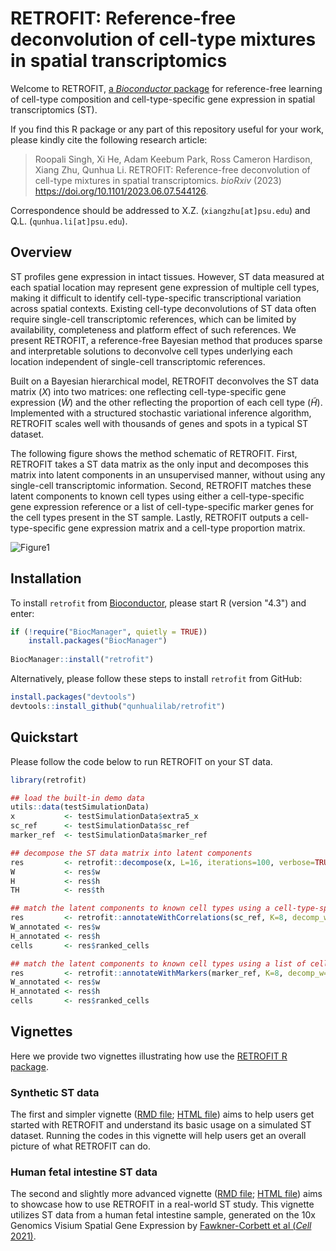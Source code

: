# RETROFIT: Reference-free deconvolution of cell-type mixtures in spatial transcriptomics

Welcome to RETROFIT, [a *Bioconductor* package](https://doi.org/doi:10.18129/B9.bioc.retrofit) for reference-free learning of cell-type composition and cell-type-specific gene expression in spatial transcriptomics (ST).

If you find this R package or any part of this repository useful for your work,
please kindly cite the following research article:

> Roopali Singh, Xi He, Adam Keebum Park, Ross Cameron Hardison, Xiang Zhu, Qunhua Li.
> RETROFIT: Reference-free deconvolution of cell-type mixtures in spatial transcriptomics.
> *bioRxiv* (2023) <https://doi.org/10.1101/2023.06.07.544126>.

Correspondence should be addressed to X.Z. (`xiangzhu[at]psu.edu`) and Q.L. (`qunhua.li[at]psu.edu`).

## Overview

ST profiles gene expression in intact tissues. However, ST data measured at each spatial location may represent gene expression of multiple cell types, making it difficult to identify cell-type-specific transcriptional variation across spatial contexts. Existing cell-type deconvolutions of ST data often require single-cell transcriptomic references, which can be limited by availability, completeness and platform effect of such references. We present RETROFIT, a reference-free Bayesian method that produces sparse and interpretable solutions to deconvolve cell types underlying each location independent of single-cell transcriptomic references.

Built on a Bayesian hierarchical model, RETROFIT deconvolves the ST data matrix ($X$) into two matrices: one reflecting cell-type-specific gene expression ($\widetilde{W}$) and the other reflecting the proportion of each cell type ($\widetilde{H}$). Implemented with a structured stochastic variational inference algorithm, RETROFIT scales well with thousands of genes and spots in a typical ST dataset.

The following figure shows the method schematic of RETROFIT. First, RETROFIT takes a ST data matrix as the only input and decomposes this matrix into latent components in an unsupervised manner, without using any single-cell transcriptomic information. Second, RETROFIT matches these latent components to known cell types using either a cell-type-specific gene expression reference or a list of cell-type-specific marker genes for the cell types present in the ST sample. Lastly, RETROFIT outputs a cell-type-specific gene expression matrix and a cell-type proportion matrix.

![Figure1](https://user-images.githubusercontent.com/90921267/220766755-daea9d4b-4ac0-4dd3-978c-7e71b31bc36e.png)

## Installation

To install `retrofit` from [Bioconductor](https://doi.org/doi:10.18129/B9.bioc.retrofit),
please start R (version "4.3") and enter:

```r
if (!require("BiocManager", quietly = TRUE))
    install.packages("BiocManager")
    
BiocManager::install("retrofit")
```

Alternatively, please follow these steps to install `retrofit` from GitHub:

``` r
install.packages("devtools") 
devtools::install_github("qunhualilab/retrofit")
```

## Quickstart

Please follow the code below to run RETROFIT on your ST data.

``` r
library(retrofit)

## load the built-in demo data
utils::data(testSimulationData)
x           <- testSimulationData$extra5_x
sc_ref      <- testSimulationData$sc_ref
marker_ref  <- testSimulationData$marker_ref

## decompose the ST data matrix into latent components 
res         <- retrofit::decompose(x, L=16, iterations=100, verbose=TRUE)
W           <- res$w
H           <- res$h
TH          <- res$th

## match the latent components to known cell types using a cell-type-specific gene expression reference
res         <- retrofit::annotateWithCorrelations(sc_ref, K=8, decomp_w=W, decomp_h=H)
W_annotated <- res$w
H_annotated <- res$h
cells       <- res$ranked_cells

## match the latent components to known cell types using a list of cell-type-specific marker genes
res         <- retrofit::annotateWithMarkers(marker_ref, K=8, decomp_w=W, decomp_h=H)
W_annotated <- res$w
H_annotated <- res$h
cells       <- res$ranked_cells	  
```

## Vignettes

Here we provide two vignettes illustrating how use the [RETROFIT R package](https://doi.org/doi:10.18129/B9.bioc.retrofit). 

### Synthetic ST data

The first and simpler vignette ([RMD file](vignettes/SimulationVignette.Rmd);
[HTML file](https://bioconductor.org/packages/release/bioc/vignettes/retrofit/inst/doc/SimulationVignette.html))
aims to help users get started with RETROFIT and understand its basic usage on a simulated ST dataset.
Running the codes in this vignette will help users get an overall picture of what RETROFIT can do. 

### Human fetal intestine ST data

The second and slightly more advanced vignette ([RMD file](vignettes/ColonVignette.Rmd);
[HTML file](https://bioconductor.org/packages/release/bioc/vignettes/retrofit/inst/doc/ColonVignette.html))
aims to showcase how to use RETROFIT in a real-world ST study.
This vignette utilizes ST data from a human fetal intestine sample, generated on the 10x Genomics
Visium Spatial Gene Expression by [Fawkner-Corbett et al (*Cell* 2021)](https://doi.org/10.1016/j.cell.2020.12.016). 

